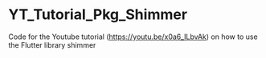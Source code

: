# YT_Tutorial_Pkg_Shimmer
Code for the Youtube tutorial (https://youtu.be/x0a6_ILbvAk) on how to use the Flutter library shimmer
